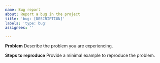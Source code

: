 ```yaml
---
name: Bug report
about: Report a bug in the project
title: 'bug: [DESCRIPTION]'
labels: 'type: bug'
assignees: ''

---
```


**Problem**
Describe the problem you are experiencing.

**Steps to reproduce**
Provide a minimal example to reproduce the problem.
